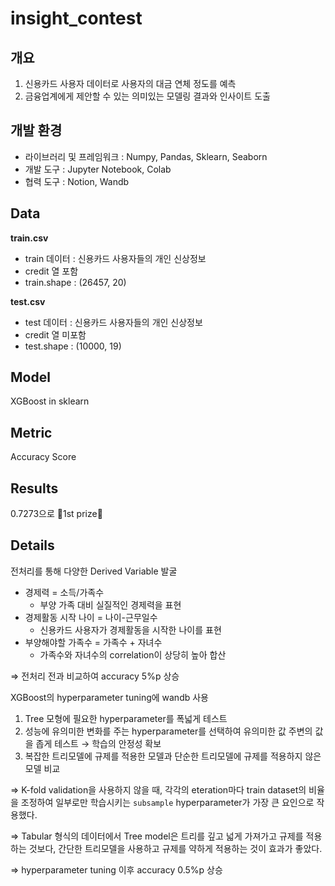 # insight_contest

## 개요

1. 신용카드 사용자 데이터로 사용자의 대금 연체 정도를 예측
2. 금융업계에게 제안할 수 있는 의미있는 모델링 결과와 인사이트 도출

## 개발 환경

- 라이브러리 및 프레임워크 : Numpy, Pandas, Sklearn, Seaborn
- 개발 도구 : Jupyter Notebook, Colab
- 협력 도구 : Notion, Wandb

## Data

 **train.csv**

- train 데이터 : 신용카드 사용자들의 개인 신상정보
- credit 열 포함
- train.shape : (26457, 20)

**test.csv**

- test 데이터 : 신용카드 사용자들의 개인 신상정보
- credit 열 미포함
- test.shape : (10000, 19)

## Model

XGBoost in sklearn

## Metric

Accuracy Score

## Results

0.7273으로 🥇1st prize🥇

## Details

전처리를 통해 다양한 Derived Variable 발굴

- 경제력 = 소득/가족수
    - 부양 가족 대비 실질적인 경제력을 표현
- 경제활동 시작 나이 = 나이-근무일수
    - 신용카드 사용자가 경제활동을 시작한 나이를 표현
- 부양해야할 가족수 = 가족수 + 자녀수
    - 가족수와 자녀수의 correlation이 상당히 높아 합산

⇒ 전처리 전과 비교하여 accuracy 5%p 상승

XGBoost의 hyperparameter tuning에 wandb 사용

1. Tree 모형에 필요한 hyperparameter를 폭넓게 테스트
2. 성능에 유의미한 변화를 주는 hyperparameter를 선택하여 유의미한 값 주변의 값을 좁게 테스트
→ 학습의 안정성 확보
3. 복잡한 트리모델에 규제를 적용한 모델과 단순한 트리모델에 규제를 적용하지 않은 모델 비교

⇒ K-fold validation을 사용하지 않을 때, 각각의 eteration마다 train dataset의 비율을 조정하여 일부로만 학습시키는 `subsample` hyperparameter가 가장 큰 요인으로 작용했다.

⇒ Tabular 형식의 데이터에서 Tree model은 트리를 깊고 넓게 가져가고 규제를 적용하는 것보다, 간단한 트리모델을 사용하고 규제를 약하게 적용하는 것이 효과가 좋았다.

⇒ hyperparameter tuning 이후 accuracy 0.5%p 상승

